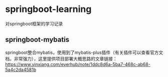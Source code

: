 # springboot-learning
对springboot框架的学习记录

## springboot-mybatis
springboot整合mybatis，使用到了mybatis-plus插件（有关插件可以查看官方文档，非常强力），这里提供项目部署大概思路的文章链接：https://www.yinxiang.com/everhub/note/1ddc8d6a-5ba7-468c-ab68-5a4c2da4581b
